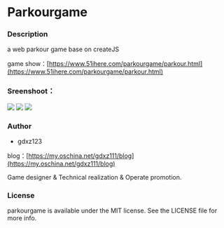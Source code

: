 # Parkourgame

### Description
a web parkour game base on createJS

game show：[https://www.51ihere.com/parkourgame/parkour.html](https://www.51ihere.com/parkourgame/parkour.html) 

### Sreenshoot：
[//]: ![](http://ofjgt9lwa.bkt.clouddn.com/2.png)
![](http://ofjgt9lwa.bkt.clouddn.com/3.png)
![](http://ofjgt9lwa.bkt.clouddn.com/4.png)
![](http://ofjgt9lwa.bkt.clouddn.com/5.png)

### Author 
- gdxz123

blog：[https://my.oschina.net/gdxz111/blog](https://my.oschina.net/gdxz111/blog) 

Game designer & Technical realization & Operate promotion. 

### License
parkourgame is available under the MIT license. See the LICENSE file for more info.


